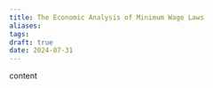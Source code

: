 ```yaml
---
title: The Economic Analysis of Minimum Wage Laws
aliases: 
tags: 
draft: true
date: 2024-07-31
---
```

content